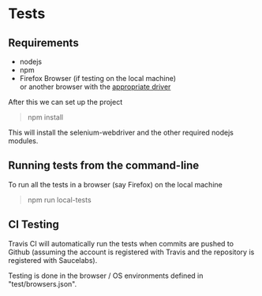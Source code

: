 
Tests
=====

Requirements
------------

 * nodejs
 * npm
 * Firefox Browser (if testing on the local machine)  
   or another browser with the [appropriate driver](http://seleniumhq.github.io/selenium/docs/api/javascript/index.html)

After this we can set up the project
 
  > npm install

This will install the selenium-webdriver and the other required nodejs modules.


Running tests from the command-line
-----------------------------------

To run all the tests in a browser (say Firefox) on the local machine

  > npm run local-tests


CI Testing
----------

Travis CI will automatically run the tests when commits are pushed to Github
(assuming the account is registered with Travis 
and the repository is registered with Saucelabs).

Testing is done in the browser / OS environments defined in "test/browsers.json".

